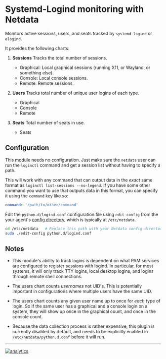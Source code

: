 <!--
---
title: "systemd-logind monitoring with Netdata"
custom_edit_url: https://github.com/netdata/netdata/edit/master/collectors/python.d.plugin/logind/README.md
sidebar_label: "systemd-logind"
---
-->

# Systemd-Logind monitoring with Netdata

Monitors active sessions, users, and seats tracked by `systemd-logind` or `elogind`.

It provides the following charts:

1.  **Sessions** Tracks the total number of sessions.

    -   Graphical: Local graphical sessions (running X11, or Wayland, or something else).
    -   Console: Local console sessions.
    -   Remote: Remote sessions.

2.  **Users** Tracks total number of unique user logins of each type.

    -   Graphical
    -   Console
    -   Remote

3.  **Seats** Total number of seats in use.

    -   Seats

## Configuration

This module needs no configuration. Just make sure the `netdata` user
can run the `loginctl` command and get a session list without having to
specify a path.

This will work with any command that can output data in the _exact_
same format as `loginctl list-sessions --no-legend`.  If you have some
other command you want to use that outputs data in this format, you can
specify it using the `command` key like so:

```yaml
command: '/path/to/other/command'
```

Edit the `python.d/logind.conf` configuration file using `edit-config` from the your agent's [config
directory](/docs/step-by-step/step-04.md#find-your-netdataconf-file), which is typically at `/etc/netdata`.

```bash
cd /etc/netdata   # Replace this path with your Netdata config directory, if different
sudo ./edit-config python.d/logind.conf
```

## Notes

-   This module's ability to track logins is dependent on what PAM services
    are configured to register sessions with logind.  In particular, for
    most systems, it will only track TTY logins, local desktop logins,
    and logins through remote shell connections.

-   The users chart counts _usernames_ not UID's.  This is potentially
    important in configurations where multiple users have the same UID.

-   The users chart counts any given user name up to once for _each_ type
    of login.  So if the same user has a graphical and a console login on a
    system, they will show up once in the graphical count, and once in the
    console count.

-   Because the data collection process is rather expensive, this plugin
    is currently disabled by default, and needs to be explicitly enabled in
    `/etc/netdata/python.d.conf` before it will run.

---

[![analytics](https://www.google-analytics.com/collect?v=1&aip=1&t=pageview&_s=1&ds=github&dr=https%3A%2F%2Fgithub.com%2Fnetdata%2Fnetdata&dl=https%3A%2F%2Fmy-netdata.io%2Fgithub%2Fcollectors%2Fpython.d.plugin%2Flogind%2FREADME&_u=MAC~&cid=5792dfd7-8dc4-476b-af31-da2fdb9f93d2&tid=UA-64295674-3)](<>)
